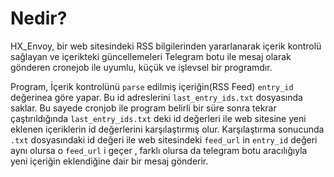 # Nedir?
HX_Envoy, bir web sitesindeki RSS bilgilerinden yararlanarak içerik kontrolü sağlayan ve içerikteki güncellemeleri Telegram botu ile mesaj olarak gönderen cronejob ile uyumlu, küçük ve işlevsel bir programdır.

Program, İçerik kontrolünü `parse` edilmiş içeriğin(RSS Feed) `entry_id` değerinea göre yapar. Bu id adreslerini `last_entry_ids.txt` dosyasında saklar. Bu sayede cronjob ile program belirli bir süre sonra tekrar çaştırıldığında `last_entry_ids.txt` deki id değerleri ile web sitesine yeni eklenen içeriklerin id değerlerini karşılaştırmış olur. Karşılaştırma sonucunda `.txt` dosyasındaki id değeri ile web sitesindeki `feed_url` in `entry_id` değeri aynı olursa o `feed_url` i geçer , farklı olursa da telegram botu aracılığıyla yeni içeriğin eklendiğine dair bir mesaj gönderir.

